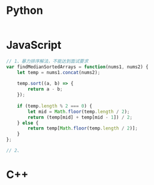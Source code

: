 # Python 

```python
```


# JavaScript

```js
// 1、暴力排序解法，不能达到面试要求
var findMedianSortedArrays = function(nums1, nums2) {
    let temp = nums1.concat(nums2);
    
    temp.sort((a, b) => {
        return a - b;
    });
    
    if (temp.length % 2 === 0) {
        let mid = Math.floor(temp.length / 2);
        return (temp[mid] + temp[mid - 1]) / 2;
    } else {
        return temp[Math.floor(temp.length / 2)];
    }
};

// 2、
```

# C++

```C++
```

